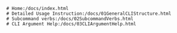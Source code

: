 ---
---

```ARC Commander Dev Docs
# Home:/docs/index.html
# Detailed Usage Instruction:/docs/01GeneralCLIStructure.html
# Subcommand verbs:/docs/02SubcommandVerbs.html
# CLI Argument Help:/docs/03CLIArgumentHelp.html
```
